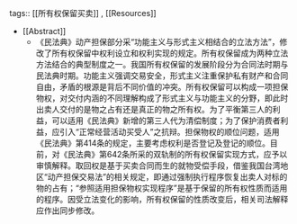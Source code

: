 tags:: [[所有权保留买卖]] , [[Resources]]

- [[Abstract]]
	- 《民法典》动产担保部分采“功能主义与形式主义相结合的立法方法”，修改了所有权保留中权利设立和权利实现的规定。所有权保留成为两种立法方法结合的典型制度之一。我国所有权保留的发展阶段分为合同法时期与民法典时期。功能主义强调交易安全，形式主义注重保护私有财产和合同自由，矛盾的根源是背后不同价值的冲突。所有权保留可以构成一项担保物权，对交付内涵的不同理解构成了形式主义与功能主义的分野，即此时出卖人交付的是物之占有还是真正的物之所有权。为了平衡第三人的利益，可以适用《民法典》新增的第三人代为清偿制度；为了保护消费者利益，应引入“正常经营活动买受人”之抗辩。担保物权的顺位问题，适用《民法典》第414条的规定，主要考虑权利是否登记及登记的顺位。目前，对《民法典》第642条所采的双轨制的所有权保留实现方式，应予以审慎解释。取回权是基于买卖合同而生的就物受偿手段，借鉴我国台湾地区“动产担保交易法”的相关规定，即通过强制执行程序恢复出卖人对标的物的占有；“参照适用担保物权实现程序”是基于保留的所有权性质而适用的程序。因受立法变化的影响，所有权保留的性质改变后，相关司法解释应作出同步修改。